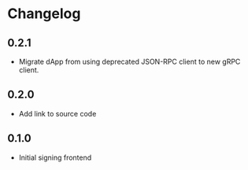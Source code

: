 # Changelog

## 0.2.1

-   Migrate dApp from using deprecated JSON-RPC client to new gRPC client.

## 0.2.0

-   Add link to source code

## 0.1.0

-   Initial signing frontend
